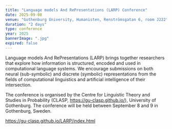 ```yaml
---
title: "Language models And RePresentations (LARP) Conference"
date: 2025-09-08
venue: "Gothenburg University, Humanisten, Renströmsgatan 6, room J222"
duration: "2 days"
type: conference
year: 2025
bannerImage: ".jpg"
expired: false
---
```




Language models And RePresentations (LARP) brings together researchers that explore how information is structured, encoded and used in computational language systems. We encourage submissions on both neural (sub-symbolic) and discrete (symbolic) representations from the fields of computational linguistics and artificial intelligence of their intersection.

The conference is organised by the Centre for Linguistic Theory and Studies in Probability (CLASP, https://gu-clasp.github.io/), University of Gothenburg. The conference will be held between September 8 and 9 in Gothenburg, Sweden.

https://gu-clasp.github.io/LARP/index.html
